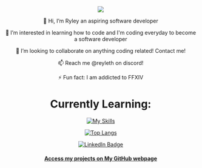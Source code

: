 <div align="center">
<div id="header" align="center">
<img src="https://media.giphy.com/media/v1.Y2lkPTc5MGI3NjExZmhoNGN3bHIzbjFuOGg3anE0MG10cnNoeGxjeHNrY3FicGdnMGI2ZyZlcD12MV9pbnRlcm5hbF9naWZfYnlfaWQmY3Q9dHM/qEqiI3Oq7vBkoE236M/giphy.gif">
</div>


 👋 Hi, I’m Ryley an aspiring software developer

 👀 I’m interested in learning how to code and I'm coding everyday to become a software developer

 💞️ I’m looking to collaborate on anything coding related! Contact me!

 📫 Reach me @reyleth on discord!

 ⚡ Fun fact: I am addicted to FFXIV

# Currently Learning:
[![My Skills](https://skillicons.dev/icons?i=html,css,js,py,cs)](https://skillicons.dev)

[![Top Langs](https://github-readme-stats.vercel.app/api/top-langs/?username=reyleth&theme=dark)](https://github.com/anuraghazra/github-readme-stats)


<div id="badges">
  <a href="https://www.linkedin.com/in/ryley-croucher-956b512b7/">
    <img src="https://img.shields.io/badge/LinkedIn-blue?style=for-the-badge&logo=linkedin&logoColor=white" alt="LinkedIn Badge"/>
</div>



#### Access my projects on <a href="https://reyleth.github.io/" target="_blank">My GitHub webpage</a>
</div>
<!---
Reyleth/Reyleth is a ✨ special ✨ repository because its `README.md` (this file) appears on your GitHub profile.
You can click the Preview link to take a look at your changes.
--->
